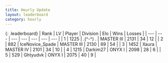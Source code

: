 ```yaml
---
title: Hourly Update
layout: leaderboard
category: hourly
---
```


{: .leaderboard}
| Rank | LV | Player | Division | Elo | Wins | Losses |
| --- | --- | --- | --- | --- | --- | --- |
| <span data-change="0">1</span> | 1225 | <span title="ID: 455724">.(^-^) .</span> | MASTER III | <span data-change="0">2131</span> | <span data-change="0">34</span> | <span data-change="0">12</span> |
| <span data-change="0">2</span> | 882 | <span title="ID: 597289">IceNovice_Spade</span> | MASTER III | <span data-change="0">2130</span> | <span data-change="0">69</span> | <span data-change="0">54</span> |
| <span data-change="0">3</span> | 1452 | <span title="ID: 200908">Xaura</span> | MASTER IV | <span data-change="0">2101</span> | <span data-change="0">34</span> | <span data-change="0">10</span> |
| <span data-change="0">4</span> | 1215 | <span title="ID: 694036">Darkim27</span> | ONYX I | <span data-change="9">2098</span> | <span data-change="1">28</span> | <span data-change="0">6</span> |
| <span data-change="0">5</span> | 529 | <span title="ID: 300446">Ghtyudvk</span> | ONYX I | <span data-change="0">2075</span> | <span data-change="0">40</span> | <span data-change="0">9</span> |